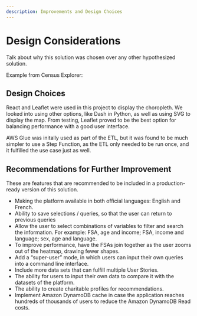 ```yaml
---
description: Improvements and Design Choices
---
```


# Design Considerations

Talk about why this solution was chosen over any other hypothesized solution.

Example from Census Explorer:

## Design Choices

React and Leaflet were used in this project to display the choropleth. We looked into using other options, like Dash in Python, as well as using SVG to display the map. From testing, Leaflet proved to be the best option for balancing performance with a good user interface.

AWS Glue was initally used as part of the ETL, but it was found to be much simpler to use a Step Function, as the ETL only needed to be run once, and it fulfilled the use case just as well.

## Recommendations for Further Improvement

These are features that are recommended to be included in a production-ready version of this solution.

- Making the platform available in both official languages: English and French.
- Ability to save selections / queries, so that the user can return to previous queries
- Allow the user to select combinations of variables to filter and search the information. For example: FSA, age and income; FSA, income and language; sex, age and language.
- To improve performance, have the FSAs join together as the user zooms out of the heatmap, drawing fewer shapes.
- Add a “super-user” mode, in which users can input their own queries into a command line interface.
- Include more data sets that can fulfill multiple User Stories.
- The ability for users to input their own data to compare it with the datasets of the platform.
- The ability to create charitable profiles for recommendations.
- Implement Amazon DynamoDB cache in case the application reaches hundreds of thousands of users to reduce the Amazon DynamoDB Read costs.
